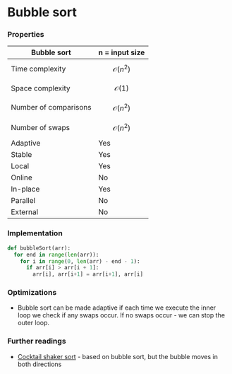 # Bubble sort

### Properties

| Bubble sort           | n = input size       |
| --------------------- | -------------------- |
| Time complexity       | $$\mathcal{O}(n^2)$$ |
| Space complexity      | $$\mathcal{O}(1)$$   |
| Number of comparisons | $$\mathcal{O}(n^2)$$ |
| Number of swaps       | $$\mathcal{O}(n^2)$$ |
| Adaptive              | Yes                  |
| Stable                | Yes                  |
| Local                 | Yes                  |
| Online                | No                   |
| In-place              | Yes                  |
| Parallel              | No                   |
| External              | No                   |

### Implementation

```python
def bubbleSort(arr):
  for end in range(len(arr)):
    for i in range(0, len(arr) - end - 1):
      if arr[i] > arr[i + 1]:
        arr[i], arr[i+1] = arr[i+1], arr[i]
```

### **Optimizations**

* Bubble sort can be made adaptive if each time we execute the inner loop we check if any swaps occur. If no swaps occur - we can stop the outer loop.

### Further readings

* [Cocktail shaker sort](https://en.wikipedia.org/wiki/Cocktail\_shaker\_sort) - based on bubble sort, but the bubble moves in both directions

